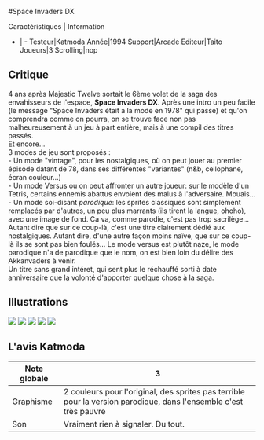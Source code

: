 #Space Invaders DX

Caractéristiques | Information
- | -
Testeur|Katmoda
Année|1994
Support|Arcade
Editeur|Taito
Joueurs|3
Scrolling|nop

## Critique
4 ans après Majestic Twelve sortait le 6ème volet de la saga des envahisseurs de l'espace, <b>Space Invaders DX</b>. Après une intro un peu facile (le message "Space Invaders était à la mode en 1978" qui passe) et qu'on comprendra comme on pourra, on se trouve face non pas malheureusement à un jeu à part entière, mais à une compil des titres passés.<br/>Et encore...<br/>3 modes de jeu sont proposés :<br/>- Un mode "vintage", pour les nostalgiques, où on peut jouer au premier épisode datant de 78, dans ses différentes "variantes" (n&b, cellophane, écran couleur...)<br/>- Un mode Versus ou on peut affronter un autre joueur: sur le modèle d'un Tetris, certains ennemis abattus envoient des malus à l'adversaire. Mouais...<br/>- Un mode soi-disant <i>parodique</i>: les sprites classiques sont simplement remplacés par d'autres, un peu plus marrants (ils tirent la langue, ohoho), avec une image de fond. Ca va, comme parodie, c'est pas trop sacrilège...<br/>Autant dire que sur ce coup-là, c'est une titre clairement dédié aux nostalgiques. Autant dire, d'une autre façon moins naïve, que sur ce coup-là ils se sont pas bien foulés... Le mode versus est plutôt naze, le mode parodique n'a de parodique que le nom, on est bien loin du délire des Akkanvaders à venir.<br/>Un titre sans grand intéret, qui sent plus le réchauffé sorti à date anniversaire que la volonté d'apporter quelque chose à la saga.

## Illustrations
![](http://www.shmup.com/images/thumbs/img_fiche_1_409.gif)
![](http://www.shmup.com/images/thumbs/img_fiche_2_409.gif)
![](http://www.shmup.com/images/thumbs/img_fiche_3_409.gif)
![](http://www.shmup.com/images/thumbs/)
![](http://www.shmup.com/images/thumbs/)

## L'avis Katmoda
Note globale|3
-|-
Graphisme|2 couleurs pour l'original, des sprites pas terrible pour la version parodique, dans l'ensemble c'est très pauvre
Son|Vraiment rien à signaler. Du tout.

